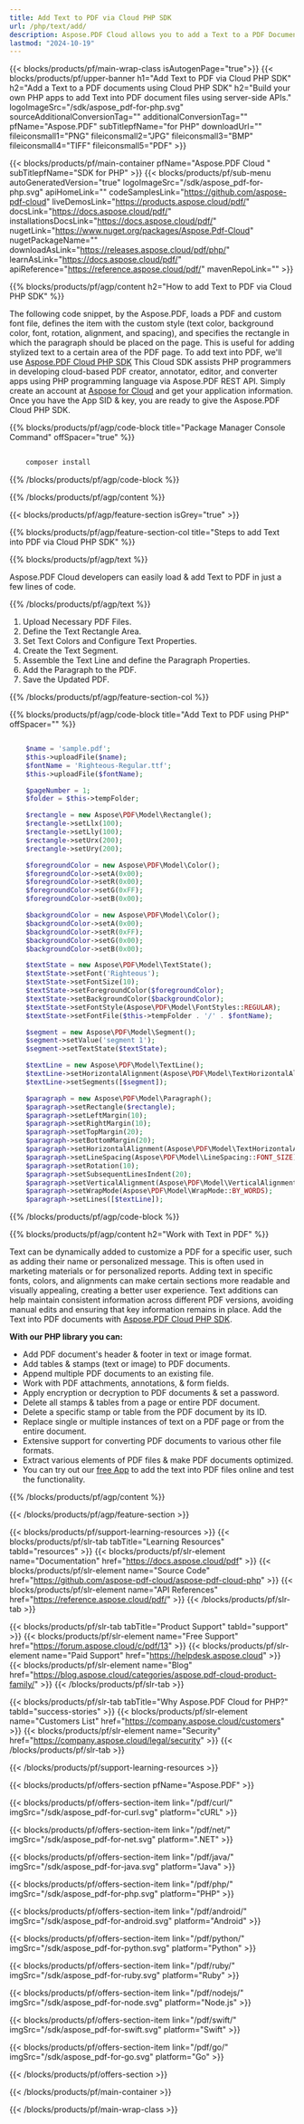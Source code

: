 ```yaml
---
title: Add Text to PDF via Cloud PHP SDK 
url: /php/text/add/
description: Aspose.PDF Cloud allows you to add a Text to a PDF Document. Check the PHP source code to add a Text into PDF file.
lastmod: "2024-10-19"
---
```


{{< blocks/products/pf/main-wrap-class isAutogenPage="true">}}
{{< blocks/products/pf/upper-banner h1="Add Text to PDF via Cloud PHP SDK" h2="Add a Text to a PDF documents using Cloud PHP SDK" h2="Build your own PHP apps to add Text into PDF document files using server-side APIs." logoImageSrc="/sdk/aspose_pdf-for-php.svg" sourceAdditionalConversionTag="" additionalConversionTag="" pfName="Aspose.PDF" subTitlepfName="for PHP" downloadUrl="" fileiconsmall1="PNG" fileiconsmall2="JPG" fileiconsmall3="BMP" fileiconsmall4="TIFF" fileiconsmall5="PDF" >}}

{{< blocks/products/pf/main-container pfName="Aspose.PDF Cloud " subTitlepfName="SDK for PHP" >}}
{{< blocks/products/pf/sub-menu autoGeneratedVersion="true" logoImageSrc="/sdk/aspose_pdf-for-php.svg" apiHomeLink="" codeSamplesLink="https://github.com/aspose-pdf-cloud" liveDemosLink="https://products.aspose.cloud/pdf/" docsLink="https://docs.aspose.cloud/pdf/" installationsDocsLink="https://docs.aspose.cloud/pdf/" nugetLink="https://www.nuget.org/packages/Aspose.Pdf-Cloud" nugetPackageName="" downloadAsLink="https://releases.aspose.cloud/pdf/php/" learnAsLink="https://docs.aspose.cloud/pdf/" apiReference="https://reference.aspose.cloud/pdf/" mavenRepoLink="" >}}

{{% blocks/products/pf/agp/content h2="How to add Text to PDF via Cloud PHP SDK" %}}

The following code snippet, by the Aspose.PDF, loads a PDF and custom font file, defines the item with the custom style (text color, background color, font, rotation, alignment, and spacing), and specifies the rectangle in which the paragraph should be placed on the page. This is useful for adding stylized text to a certain area of the PDF page.
To add text into PDF, we'll use
[Aspose.PDF Cloud PHP SDK](https://products.aspose.cloud/pdf/php/)
This Cloud SDK assists PHP programmers in developing cloud-based PDF creator, annotator, editor, and converter apps using PHP programming language via Aspose.PDF REST API. Simply create an account at [Aspose for Cloud](https://dashboard.aspose.cloud/#/apps) and get your application information. Once you have the App SID & key, you are ready to give the Aspose.PDF Cloud PHP SDK.

{{% blocks/products/pf/agp/code-block title="Package Manager Console Command" offSpacer="true" %}}

```bash
     
    composer install

```

{{% /blocks/products/pf/agp/code-block %}}

{{% /blocks/products/pf/agp/content %}}

{{< blocks/products/pf/agp/feature-section isGrey="true" >}}

{{% blocks/products/pf/agp/feature-section-col title="Steps to add Text into PDF via Cloud PHP SDK" %}}

{{% blocks/products/pf/agp/text %}}

Aspose.PDF Cloud developers can easily load & add Text to PDF in just a few lines of code.

{{% /blocks/products/pf/agp/text %}}

1. Upload Necessary PDF Files.
1. Define the Text Rectangle Area.
1. Set Text Colors and Configure Text Properties.
1. Create the Text Segment.
1. Assemble the Text Line and define the Paragraph Properties.
1. Add the Paragraph to the PDF.
1. Save the Updated PDF.

{{% /blocks/products/pf/agp/feature-section-col %}}


{{% blocks/products/pf/agp/code-block title="Add Text to PDF using PHP" offSpacer="" %}}

```php

    $name = 'sample.pdf';
    $this->uploadFile($name);
    $fontName = 'Righteous-Regular.ttf';
    $this->uploadFile($fontName);

    $pageNumber = 1;
    $folder = $this->tempFolder;

    $rectangle = new Aspose\PDF\Model\Rectangle();
    $rectangle->setLlx(100);
    $rectangle->setLly(100);
    $rectangle->setUrx(200);
    $rectangle->setUry(200);

    $foregroundColor = new Aspose\PDF\Model\Color();
    $foregroundColor->setA(0x00);
    $foregroundColor->setR(0x00);
    $foregroundColor->setG(0xFF);
    $foregroundColor->setB(0x00);

    $backgroundColor = new Aspose\PDF\Model\Color();
    $backgroundColor->setA(0x00);
    $backgroundColor->setR(0xFF);
    $backgroundColor->setG(0x00);
    $backgroundColor->setB(0x00);

    $textState = new Aspose\PDF\Model\TextState();
    $textState->setFont('Righteous');
    $textState->setFontSize(10);
    $textState->setForegroundColor($foregroundColor);
    $textState->setBackgroundColor($backgroundColor);
    $textState->setFontStyle(Aspose\PDF\Model\FontStyles::REGULAR);
    $textState->setFontFile($this->tempFolder . '/' . $fontName);

    $segment = new Aspose\PDF\Model\Segment();
    $segment->setValue('segment 1');
    $segment->setTextState($textState);

    $textLine = new Aspose\PDF\Model\TextLine();
    $textLine->setHorizontalAlignment(Aspose\PDF\Model\TextHorizontalAlignment::RIGHT);
    $textLine->setSegments([$segment]);

    $paragraph = new Aspose\PDF\Model\Paragraph();
    $paragraph->setRectangle($rectangle);
    $paragraph->setLeftMargin(10);
    $paragraph->setRightMargin(10);
    $paragraph->setTopMargin(20);
    $paragraph->setBottomMargin(20);
    $paragraph->setHorizontalAlignment(Aspose\PDF\Model\TextHorizontalAlignment::FULL_JUSTIFY);
    $paragraph->setLineSpacing(Aspose\PDF\Model\LineSpacing::FONT_SIZE);
    $paragraph->setRotation(10);
    $paragraph->setSubsequentLinesIndent(20);
    $paragraph->setVerticalAlignment(Aspose\PDF\Model\VerticalAlignment::CENTER);
    $paragraph->setWrapMode(Aspose\PDF\Model\WrapMode::BY_WORDS);
    $paragraph->setLines([$textLine]);
```

{{% /blocks/products/pf/agp/code-block %}}

{{% blocks/products/pf/agp/content h2="Work with Text in PDF" %}}

Text can be dynamically added to customize a PDF for a specific user, such as adding their name or personalized message. This is often used in marketing materials or for personalized reports. Adding text in specific fonts, colors, and alignments can make certain sections more readable and visually appealing, creating a better user experience. Text additions can help maintain consistent information across different PDF versions, avoiding manual edits and ensuring that key information remains in place.
Add the Text into PDF documents with [Aspose.PDF Cloud PHP SDK](https://products.aspose.cloud/pdf/php/).

**With our PHP library you can:**

+ Add PDF document's header & footer in text or image format.
+ Add tables & stamps (text or image) to PDF documents.
+ Append multiple PDF documents to an existing file.
+ Work with PDF attachments, annotations, & form fields.
+ Apply encryption or decryption to PDF documents & set a password.
+ Delete all stamps & tables from a page or entire PDF document.
+ Delete a specific stamp or table from the PDF document by its ID.
+ Replace single or multiple instances of text on a PDF page or from the entire document.
+ Extensive support for converting PDF documents to various other file formats.
+ Extract various elements of PDF files & make PDF documents optimized.
+ You can try out our [free App](https://products.aspose.app/pdf/editor) to add the text into PDF files online and test the functionality.

{{% /blocks/products/pf/agp/content %}}

{{< /blocks/products/pf/agp/feature-section >}}

{{< blocks/products/pf/support-learning-resources >}}
{{< blocks/products/pf/slr-tab tabTitle="Learning Resources" tabId="resources" >}}
{{< blocks/products/pf/slr-element name="Documentation" href="https://docs.aspose.cloud/pdf" >}}
{{< blocks/products/pf/slr-element name="Source Code" href="https://github.com/aspose-pdf-cloud/aspose-pdf-cloud-php" >}}
{{< blocks/products/pf/slr-element name="API References" href="https://reference.aspose.cloud/pdf/" >}}
{{< /blocks/products/pf/slr-tab >}}

{{< blocks/products/pf/slr-tab tabTitle="Product Support" tabId="support" >}}
{{< blocks/products/pf/slr-element name="Free Support" href="https://forum.aspose.cloud/c/pdf/13" >}}
{{< blocks/products/pf/slr-element name="Paid Support" href="https://helpdesk.aspose.cloud" >}}
{{< blocks/products/pf/slr-element name="Blog" href="https://blog.aspose.cloud/categories/aspose.pdf-cloud-product-family/" >}}
{{< /blocks/products/pf/slr-tab >}}

{{< blocks/products/pf/slr-tab tabTitle="Why Aspose.PDF Cloud for PHP?" tabId="success-stories" >}}
{{< blocks/products/pf/slr-element name="Customers List" href="https://company.aspose.cloud/customers" >}}
{{< blocks/products/pf/slr-element name="Security" href="https://company.aspose.cloud/legal/security" >}}
{{< /blocks/products/pf/slr-tab >}}

{{< /blocks/products/pf/support-learning-resources >}}

{{< blocks/products/pf/offers-section pfName="Aspose.PDF" >}}

{{< blocks/products/pf/offers-section-item link="/pdf/curl/" imgSrc="/sdk/aspose_pdf-for-curl.svg" platform="cURL" >}}

{{< blocks/products/pf/offers-section-item link="/pdf/net/" imgSrc="/sdk/aspose_pdf-for-net.svg" platform=".NET" >}}

{{< blocks/products/pf/offers-section-item link="/pdf/java/" imgSrc="/sdk/aspose_pdf-for-java.svg" platform="Java" >}}

{{< blocks/products/pf/offers-section-item link="/pdf/php/" imgSrc="/sdk/aspose_pdf-for-php.svg" platform="PHP" >}}

{{< blocks/products/pf/offers-section-item link="/pdf/android/" imgSrc="/sdk/aspose_pdf-for-android.svg" platform="Android" >}}

{{< blocks/products/pf/offers-section-item link="/pdf/python/" imgSrc="/sdk/aspose_pdf-for-python.svg" platform="Python" >}}

{{< blocks/products/pf/offers-section-item link="/pdf/ruby/" imgSrc="/sdk/aspose_pdf-for-ruby.svg" platform="Ruby" >}}

{{< blocks/products/pf/offers-section-item link="/pdf/nodejs/" imgSrc="/sdk/aspose_pdf-for-node.svg" platform="Node.js" >}}

{{< blocks/products/pf/offers-section-item link="/pdf/swift/" imgSrc="/sdk/aspose_pdf-for-swift.svg" platform="Swift" >}}

{{< blocks/products/pf/offers-section-item link="/pdf/go/" imgSrc="/sdk/aspose_pdf-for-go.svg" platform="Go" >}}

{{< /blocks/products/pf/offers-section >}}

<!-- aboutfile Ends -->

{{< /blocks/products/pf/main-container >}}

{{< /blocks/products/pf/main-wrap-class >}}